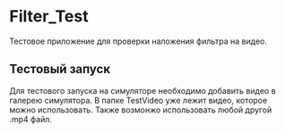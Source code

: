 # Filter_Test
Тестовое приложение для проверки наложения фильтра на видео.

## Тестовый запуск
Для тестового запуска на симуляторе необходимо добавить видео в галерею симулятора. В папке TestVideo уже лежит видео, которое можно использовать. Также возмонжо использовать любой другой .mp4 файл.
